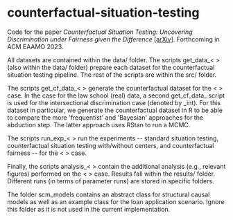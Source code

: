 # counterfactual-situation-testing

Code for the paper *Counterfactual Situation Testing: Uncovering Discrimination under Fairness given the Difference* [[arXiv]](https://arxiv.org/abs/2302.11944). Forthcoming in ACM EAAMO 2023.

All datasets are contained within the data/ folder. The scripts get_data_< > (also within the data/ folder) prepare each dataset for the counterfactual situation testing pipeline. The rest of the scripts are within the src/ folder. 

The scripts get_cf_data_< > generate the counterfactual dataset for the < > case. In the case for the law school (real) data, a second get_cf_data_ script is used for the intersectional discrimination case (denoted by _int). For this dataset in particular, we generate the counterfactual dataset in R to be able to compare the more 'frequentist' and 'Bayesian' approaches for the abduction step. The latter approach uses RStan to run a MCMC.

The scripts run_exp_< > run the experiments -- standard situation testing, counterfactual situation testing with/without centers, and counterfactual fairness -- for the < > case. 

Finally, the scripts analysis_< > contain the additional analysis (e.g., relevant figures) performed on the < > case. Results fall within the results/ folder. Different runs (in terms of parameter runs) are stored in specific folders. 

The folder scm_models contains an abstract class for structural causal models as well as an example class for the loan application scenario. Ignore this folder as it is not used in the current implementation.
